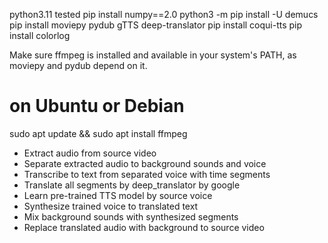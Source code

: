 python3.11 tested
pip install numpy==2.0
python3 -m pip install -U demucs
pip install moviepy pydub gTTS deep-translator
pip install coqui-tts
pip install colorlog

Make sure ffmpeg is installed and available in your system's PATH, as moviepy and pydub depend on it.
# on Ubuntu or Debian
sudo apt update && sudo apt install ffmpeg

- Extract audio from source video
- Separate extracted audio to background sounds and voice
- Transcribe to text from separated voice with time segments
- Translate all segments by deep_translator by google
- Learn pre-trained TTS model by source voice
- Synthesize trained voice to translated text
- Mix background sounds with synthesized segments
- Replace translated audio with background to source video

